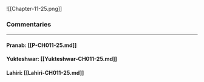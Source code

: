 ![[Chapter-11-25.png]]

### Commentaries

---

#### Pranab: [[P-CH011-25.md]]

#### Yukteshwar: [[Yukteshwar-CH011-25.md]]

#### Lahiri: [[Lahiri-CH011-25.md]]
